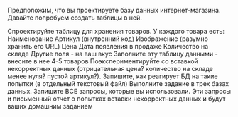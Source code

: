 Предположим, что вы проектируете базу данных интернет-магазина. Давайте попробуем создать таблицы в ней.

Спроектируйте таблицу для хранения товаров. У каждого товара есть:
Наименование
Артикул (внутренний код)
Изображение (разумно хранить его URL)
Цена
Дата появления в продаже
Количество на складе
Другие поля - на ваш вкус
Заполните эту таблицу данными - внесите в нее 4-5 товаров
Поэкспериментируйте со вставкой некорректных данных (отрицательная цена? количество на складе менее нуля? пустой артикул?). Запишите, как реагирует БД на такие попытки (в отдельный текстовый файл)
Выполните задание в трех базах данных. Запишите ВСЕ запросы, которые вы использовали. Эти запросы и письменный отчет о попытках вставки некорректных данных и будут ваших домашним заданием